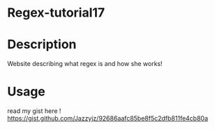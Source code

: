 # Regex-tutorial17

# Description
Website describing what regex is and how she works!


# Usage

read my gist here ! https://gist.github.com/Jazzyjz/92686aafc85be8f5c2dfb811fe4cb80a
